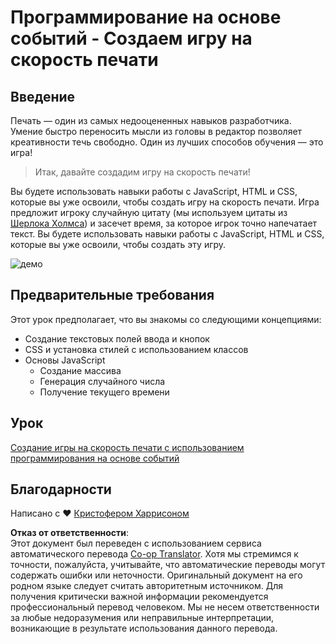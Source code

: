 <!--
CO_OP_TRANSLATOR_METADATA:
{
  "original_hash": "957547b822c40042e07d591c4fbfde4f",
  "translation_date": "2025-08-26T00:52:47+00:00",
  "source_file": "4-typing-game/README.md",
  "language_code": "ru"
}
-->
# Программирование на основе событий - Создаем игру на скорость печати

## Введение

Печать — один из самых недооцененных навыков разработчика. Умение быстро переносить мысли из головы в редактор позволяет креативности течь свободно. Один из лучших способов обучения — это игра!

> Итак, давайте создадим игру на скорость печати!

Вы будете использовать навыки работы с JavaScript, HTML и CSS, которые вы уже освоили, чтобы создать игру на скорость печати. Игра предложит игроку случайную цитату (мы используем цитаты из [Шерлока Холмса](https://en.wikipedia.org/wiki/Sherlock_Holmes)) и засечет время, за которое игрок точно напечатает текст. Вы будете использовать навыки работы с JavaScript, HTML и CSS, которые вы уже освоили, чтобы создать эту игру.

![демо](../../../4-typing-game/images/demo.gif)

## Предварительные требования

Этот урок предполагает, что вы знакомы со следующими концепциями:

- Создание текстовых полей ввода и кнопок
- CSS и установка стилей с использованием классов
- Основы JavaScript
  - Создание массива
  - Генерация случайного числа
  - Получение текущего времени

## Урок

[Создание игры на скорость печати с использованием программирования на основе событий](./typing-game/README.md)

## Благодарности

Написано с ♥️ [Кристофером Харрисоном](http://www.twitter.com/geektrainer)

**Отказ от ответственности**:  
Этот документ был переведен с использованием сервиса автоматического перевода [Co-op Translator](https://github.com/Azure/co-op-translator). Хотя мы стремимся к точности, пожалуйста, учитывайте, что автоматические переводы могут содержать ошибки или неточности. Оригинальный документ на его родном языке следует считать авторитетным источником. Для получения критически важной информации рекомендуется профессиональный перевод человеком. Мы не несем ответственности за любые недоразумения или неправильные интерпретации, возникающие в результате использования данного перевода.